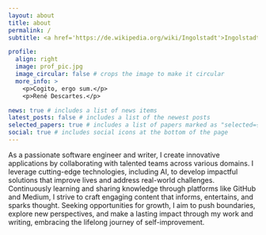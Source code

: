 ```yaml
---
layout: about
title: about
permalink: /
subtitle: <a href='https://de.wikipedia.org/wiki/Ingolstadt'>Ingolstadt</a>, Bavaria, Germany

profile:
  align: right
  image: prof_pic.jpg
  image_circular: false # crops the image to make it circular
  more_info: >
    <p>Cogito, ergo sum.</p>
    <p>René Descartes.</p>

news: true # includes a list of news items
latest_posts: false # includes a list of the newest posts
selected_papers: true # includes a list of papers marked as "selected={true}"
social: true # includes social icons at the bottom of the page
---
```


As a passionate software engineer and writer, I create innovative applications by collaborating with talented teams across various domains. I leverage cutting-edge technologies, including AI, to develop impactful solutions that improve lives and address real-world challenges. Continuously learning and sharing knowledge through platforms like GitHub and Medium, I strive to craft engaging content that informs, entertains, and sparks thought. Seeking opportunities for growth, I aim to push boundaries, explore new perspectives, and make a lasting impact through my work and writing, embracing the lifelong journey of self-improvement.
